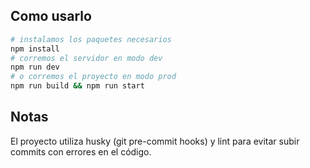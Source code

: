 ## Como usarlo

```bash
# instalamos los paquetes necesarios
npm install
# corremos el servidor en modo dev 
npm run dev
# o corremos el proyecto en modo prod
npm run build && npm run start
```

## Notas
El proyecto utiliza husky (git pre-commit hooks) y lint para evitar subir commits con errores en el código.  